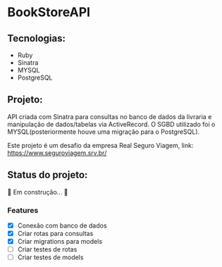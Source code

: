 <h1>BookStoreAPI</h1>

## Tecnologias:

* Ruby
* Sinatra 
* MYSQL
* PostgreSQL

## Projeto:

<p>
API criada com Sinatra para consultas no banco de dados da livraria e manipulação de dados/tabelas via ActiveRecord. O SGBD utilizado foi o MYSQL(posteriormente houve uma migração para o PostgreSQL). 
  
Este projeto é um desafio da empresa Real Seguro Viagem, link: https://www.seguroviagem.srv.br/
<p>

<h2>Status do projeto:</h2>🚀 Em construção...  🚧

### Features

- [x] Conexão com banco de dados
- [x] Criar rotas para consultas
- [x] Criar migrations para models
- [ ] Criar testes de rotas
- [ ] Criar testes de models

